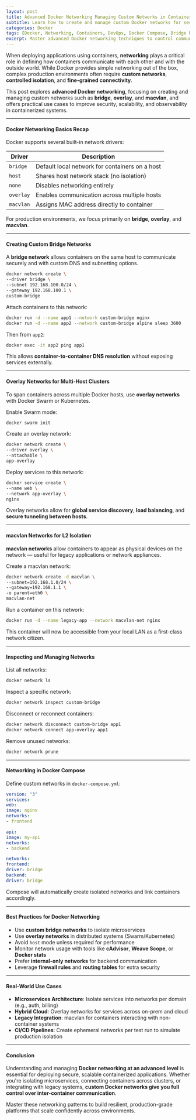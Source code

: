 ```yaml
---
layout: post
title: Advanced Docker Networking Managing Custom Networks in Containerized Environments
subtitle: Learn how to create and manage custom Docker networks for secure, scalable container communication
categories: Docker
tags: [Docker, Networking, Containers, DevOps, Docker Compose, Bridge Networks, Overlay Networks]
excerpt: Master advanced Docker networking techniques to control communication between containers. Explore bridge, overlay, and macvlan networks, along with real-world examples of custom network management.
---
```

When deploying applications using containers, **networking** plays a critical role in defining how containers communicate with each other and with the outside world. While Docker provides simple networking out of the box, complex production environments often require **custom networks**, **controlled isolation**, and **fine-grained connectivity**.

This post explores **advanced Docker networking**, focusing on creating and managing custom networks such as **bridge**, **overlay**, and **macvlan**, and offers practical use cases to improve security, scalability, and observability in containerized systems.

---

#### Docker Networking Basics Recap

Docker supports several built-in network drivers:

| Driver      | Description                                       |
|-------------|---------------------------------------------------|
| `bridge`    | Default local network for containers on a host    |
| `host`      | Shares host network stack (no isolation)          |
| `none`      | Disables networking entirely                      |
| `overlay`   | Enables communication across multiple hosts       |
| `macvlan`   | Assigns MAC address directly to container         |

For production environments, we focus primarily on **bridge**, **overlay**, and **macvlan**.

---

#### Creating Custom Bridge Networks

A **bridge network** allows containers on the same host to communicate securely and with custom DNS and subnetting options.

```bash
docker network create \
--driver bridge \
--subnet 192.168.100.0/24 \
--gateway 192.168.100.1 \
custom-bridge
```

Attach containers to this network:

```bash
docker run -d --name app1 --network custom-bridge nginx
docker run -d --name app2 --network custom-bridge alpine sleep 3600
```

Then from `app2`:

```bash
docker exec -it app2 ping app1
```

This allows **container-to-container DNS resolution** without exposing services externally.

---

#### Overlay Networks for Multi-Host Clusters

To span containers across multiple Docker hosts, use **overlay networks** with Docker Swarm or Kubernetes.

Enable Swarm mode:

```bash
docker swarm init
```

Create an overlay network:

```bash
docker network create \
--driver overlay \
--attachable \
app-overlay
```

Deploy services to this network:

```bash
docker service create \
--name web \
--network app-overlay \
nginx
```

Overlay networks allow for **global service discovery**, **load balancing**, and **secure tunneling between hosts**.

---

#### macvlan Networks for L2 Isolation

**macvlan networks** allow containers to appear as physical devices on the network — useful for legacy applications or network appliances.

Create a macvlan network:

```bash
docker network create -d macvlan \
--subnet=192.168.1.0/24 \
--gateway=192.168.1.1 \
-o parent=eth0 \
macvlan-net
```

Run a container on this network:

```bash
docker run -d --name legacy-app --network macvlan-net nginx
```

This container will now be accessible from your local LAN as a first-class network citizen.

---

#### Inspecting and Managing Networks

List all networks:

```bash
docker network ls
```

Inspect a specific network:

```bash
docker network inspect custom-bridge
```

Disconnect or reconnect containers:

```bash
docker network disconnect custom-bridge app1
docker network connect app-overlay app1
```

Remove unused networks:

```bash
docker network prune
```

---

#### Networking in Docker Compose

Define custom networks in `docker-compose.yml`:

```yml
version: "3"
services:
web:
image: nginx
networks:
- frontend

api:
image: my-api
networks:
- backend

networks:
frontend:
driver: bridge
backend:
driver: bridge
```

Compose will automatically create isolated networks and link containers accordingly.

---

#### Best Practices for Docker Networking

- Use **custom bridge networks** to isolate microservices
- Use **overlay networks** in distributed systems (Swarm/Kubernetes)
- Avoid `host` mode unless required for performance
- Monitor network usage with tools like **cAdvisor**, **Weave Scope**, or **Docker stats**
- Prefer **internal-only networks** for backend communication
- Leverage **firewall rules** and **routing tables** for extra security

---

#### Real-World Use Cases

- **Microservices Architecture**: Isolate services into networks per domain (e.g., auth, billing)
- **Hybrid Cloud**: Overlay networks for services across on-prem and cloud
- **Legacy Integration**: macvlan for containers interacting with non-container systems
- **CI/CD Pipelines**: Create ephemeral networks per test run to simulate production isolation

---

#### Conclusion

Understanding and managing **Docker networking at an advanced level** is essential for deploying secure, scalable containerized applications. Whether you're isolating microservices, connecting containers across clusters, or integrating with legacy systems, **custom Docker networks give you full control over inter-container communication**.

Master these networking patterns to build resilient, production-grade platforms that scale confidently across environments.

